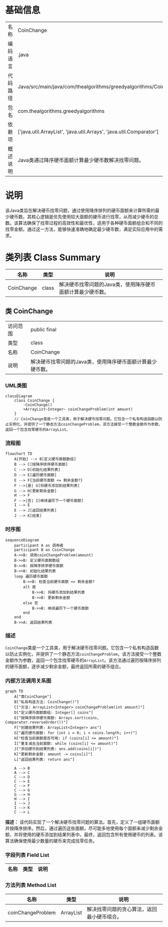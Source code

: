 # 基础信息

|      |      |
|------|------|
| 名称 | CoinChange |
| 编码语言 | .java |
| 代码路径 | Java/src/main/java/com/thealgorithms/greedyalgorithms/CoinChange.java |
| 包名 | com.thealgorithms.greedyalgorithms |
| 依赖项 | ['java.util.ArrayList', 'java.util.Arrays', 'java.util.Comparator'] |
| 概述说明 | Java类通过降序硬币面额计算最少硬币数解决找零问题。 |

# 说明

该Java类旨在解决硬币找零问题，通过使用降序排列的硬币面额来计算所需的最少硬币数。其核心逻辑是优先使用较大面额的硬币进行找零，从而减少硬币的总数。该算法确保了找零过程的高效性和最优性，适用于各种硬币面额组合和不同的找零金额。通过这一方法，能够快速准确地确定最少硬币数，满足实际应用中的需求。

# 类列表 Class Summary

| 名称   | 类型  | 说明 |
|-------|------|-------------|
| CoinChange | class | 解决硬币找零问题的Java类，使用降序硬币面额计算最少硬币数。 |



## 类 CoinChange

|      |      |
|------|------|
| 访问范围 | public final |
| 类型 | class |
| 名称 | CoinChange |
| 说明 | 解决硬币找零问题的Java类，使用降序硬币面额计算最少硬币数。 |


### UML类图

```mermaid
classDiagram
    class CoinChange {
        -CoinChange()
        +ArrayList~Integer~ coinChangeProblem(int amount)
    }
    // CoinChange类是一个工具类，用于解决硬币找零问题。它包含一个私有构造函数以防止实例化，并提供了一个静态方法coinChangeProblem，该方法接受一个整数金额作为参数，返回一个包含找零硬币的ArrayList。
```

### 流程图
```mermaid
flowchart TD
    A[开始] --> B[定义硬币面额数组]
    B --> C[按降序排序硬币面额]
    C --> D[初始化结果列表]
    D --> E[遍历硬币面额]
    E --> F{当前硬币面额 <= 剩余金额?}
    F -->|是| G[将硬币添加到结果列表]
    G --> H[更新剩余金额]
    H --> F
    F -->|否| I[继续遍历下一个硬币面额]
    I --> E
    E --> J[返回结果列表]
    J --> K[结束]
```

### 时序图
```mermaid
sequenceDiagram
    participant A as 调用者
    participant B as CoinChange
    A->>B: 调用coinChangeProblem(amount)
    B->>B: 定义硬币面额数组
    B->>B: 按降序排序硬币面额
    B->>B: 初始化结果列表
    loop 遍历硬币面额
        B->>B: 检查当前硬币面额 <= 剩余金额?
        alt 是
            B->>B: 将硬币添加到结果列表
            B->>B: 更新剩余金额
        else 否
            B->>B: 继续遍历下一个硬币面额
        end
    end
    B->>A: 返回结果列表
```

### 描述
`CoinChange`类是一个工具类，用于解决硬币找零问题。它包含一个私有构造函数以防止实例化，并提供了一个静态方法`coinChangeProblem`，该方法接受一个整数金额作为参数，返回一个包含找零硬币的`ArrayList`。该方法通过遍历按降序排列的硬币面额，逐步减少剩余金额，最终返回所需的硬币组合。


### 内部方法调用关系图

```mermaid
graph TD
    A["类CoinChange"]
    B["私有构造方法: CoinChange()"]
    C["方法: ArrayList<Integer> coinChangeProblem(int amount)"]
    D["定义硬币面额数组: Integer[] coins"]
    E["按降序排序硬币面额: Arrays.sort(coins, Comparator.reverseOrder())"]
    F["创建结果列表: ArrayList<Integer> ans"]
    G["遍历硬币面额: for (int i = 0; i < coins.length; i++)"]
    H["检查当前面额是否可用: if (coins[i] <= amount)"]
    I["重复减去当前面额: while (coins[i] <= amount)"]
    J["添加硬币到结果列表: ans.add(coins[i])"]
    K["更新剩余金额: amount -= coins[i]"]
    L["返回结果列表: return ans"]

    A --> B
    A --> C
    C --> D
    C --> E
    C --> F
    C --> G
    G --> H
    H --> I
    I --> J
    I --> K
    C --> L
```

**描述：** 该代码实现了一个解决硬币找零问题的算法。首先，定义了一组硬币面额并按降序排序。然后，通过遍历这些面额，尽可能多地使用每个面额来减少剩余金额，并将使用的硬币添加到结果列表中。最终，返回包含所有使用硬币的列表。该算法确保使用最少数量的硬币来完成找零任务。

### 字段列表 Field List

| 名称  | 类型  | 说明 |
|-------|-------|------|

### 方法列表 Method List

| 名称  | 类型  | 说明 |
|-------|-------|------|
| coinChangeProblem | ArrayList<Integer> | 解决找零问题的贪心算法，返回最小硬币组合。 |




